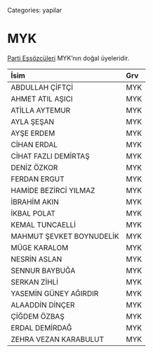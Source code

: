 Categories: yapilar

# MYK

[Parti Eşsözcüleri](/bizden/es-sozculer) MYK’nın doğal üyeleridir.

 İsim                     | Grv |
:-------------------------|:--- |
 ABDULLAH ÇİFTÇİ          | MYK |
 AHMET ATIL AŞICI         | MYK |
 ATİLLA AYTEMUR           | MYK |
 AYLA ŞEŞAN               | MYK |
 AYŞE ERDEM               | MYK |
 CİHAN ERDAL              | MYK |
 CİHAT FAZLI DEMİRTAŞ     | MYK |
 DENİZ ÖZKOR              | MYK |
 FERDAN ERGUT             | MYK |
 HAMİDE BEZİRCİ YILMAZ    | MYK |
 İBRAHİM AKIN             | MYK |
 İKBAL POLAT              | MYK |
 KEMAL TUNCAELLİ          | MYK |
 MAHMUT ŞEVKET BOYNUDELİK | MYK |
 MÜGE KARALOM             | MYK |
 NESRİN ASLAN             | MYK |
 SENNUR BAYBUĞA           | MYK |
 SERKAN ZİHLİ             | MYK |
 YASEMİN GÜNEY AĞIRDIR    | MYK |
 ALAADDİN DİNÇER          | MYK |
 ÇİĞDEM ÖZBAŞ             | MYK |
 ERDAL DEMİRDAĞ           | MYK |
 ZEHRA VEZAN KARABULUT    | MYK |
